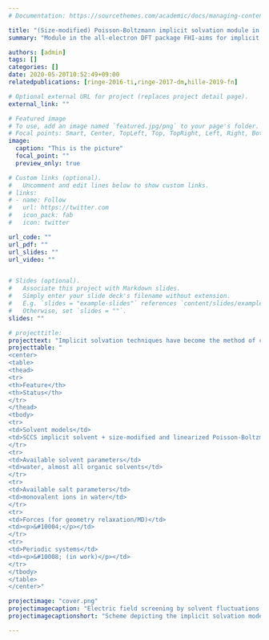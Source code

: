 ```yaml
---
# Documentation: https://sourcethemes.com/academic/docs/managing-content/

title: "(Size-modified) Poisson-Boltzmann implicit solvation module in FHI-aims -- (S)MPBE"
summary: "Module in the all-electron DFT package FHI-aims for implicit solvent simulations including the presence of salt."

authors: [admin]
tags: []
categories: []
date: 2020-05-20T10:52:49+09:00
relatedpublications: [ringe-2016-ti,ringe-2017-dm,hille-2019-fn]

# Optional external URL for project (replaces project detail page).
external_link: ""

# Featured image
# To use, add an image named `featured.jpg/png` to your page's folder.
# Focal points: Smart, Center, TopLeft, Top, TopRight, Left, Right, BottomLeft, Bottom, BottomRight.
image:
  caption: "This is the picture"
  focal_point: ""
  preview_only: true

# Custom links (optional).
#   Uncomment and edit lines below to show custom links.
# links:
# - name: Follow
#   url: https://twitter.com
#   icon_pack: fab
#   icon: twitter

url_code: ""
url_pdf: ""
url_slides: ""
url_video: ""


# Slides (optional).
#   Associate this project with Markdown slides.
#   Simply enter your slide deck's filename without extension.
#   E.g. `slides = "example-slides"` references `content/slides/example-slides.md`.
#   Otherwise, set `slides = ""`.
slides: ""

# projecttitle: 
projecttext: "Implicit solvation techniques have become the method of choice in many areas of research, such as biochemistry, electrochemistry or colloid chemistry. The size-modified Poisson-Boltzmann implicit solvation module in the all-electron DFT code FHI-aims enables to account for the presence of solvent and possibly ions in conventional DFT calculations. The table sums up the currently supported features. For more information, the FHI-aims user manual provides a detailed documentation. The module is implemented in the current version of FHI-aims, for any support, feel free to contact one of the members below."
projecttable: "
<center>
<table>
<thead>
<tr>
<th>Feature</th>
<th>Status</th>
</tr>
</thead>
<tbody>
<tr>
<td>Solvent models</td>
<td>SCCS implicit solvent + size-modified and linearized Poisson-Boltzmann for salt description</td>
</tr>
<tr>
<td>Available solvent parameters</td>
<td>water, almost all organic solvents</td>
</tr>
<tr>
<td>Available salt parameters</td>
<td>monovalent ions in water</td>
</tr>
<tr>
<td>Forces (for geometry relaxation/MD)</td>
<td><p>&#10004;</p></td>
</tr>
<tr>
<td>Periodic systems</td>
<td><p>&#10008; (in work)</p></td>
</tr>
</tbody>
</table>
</center>"

projectimage: "cover.png"
projectimagecaption: "Electric field screening by solvent fluctuations is accounted for by including an isotropic dielectric background in the DFT calculation. Further the presence of salt can be included by means of a statistical modified Boltzmann distribution which allows for the simulation of possibly charged quantum systems in electrolytic environments"
projectimagecaptionshort: "Scheme depicting the implicit solvation model in FHI-aims."

---
```

